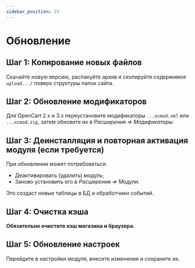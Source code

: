 ```yaml
---
sidebar_position: 23
---
```


# Обновление

## Шаг 1: Копирование новых файлов

Скачайте новую версию, распакуйте архив и скопируйте содержимое `upload.../` поверх структуры папок сайта.

## Шаг 2: Обновление модификаторов

Для OpenCart 2.x и 3.x переустановите модификаторы `...ocmod.xml` или `...ocmod.zip`, затем обновите их в *Расширения ⇒ Модификаторы*.

## Шаг 3: Деинсталляция и повторная активация модуля (если требуется)

При обновлении может потребоваться:

- Деактивировать (удалить) модуль;
- Заново установить его в *Расширения ⇒ Модули*.

Это создаст новые таблицы в БД и обработчики событий.

## Шаг 4: Очистка кэша

**Обязательно очистите кэш магазина и браузера.**

## Шаг 5: Обновление настроек

Перейдите в настройки модуля, внесите изменения и сохраните их.
